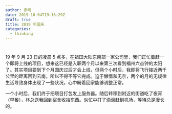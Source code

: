 ```yaml
---
author: 赤琦
date: 2019-10-04T19:16:29Z
draft: true
title: 2019 年国庆
categories:
  - thinking
---
```


#

19 年 9 月 23 日的凌晨 5 点多，在祖国大陆东南部一家公司里，我们正忙着赶一个即将上线的项目，想来这已经是入职两个月以来第三次看到福州六点钟的太阳了。其实项目要到下个月国庆过后才会上线，但两个小时后，我即将飞行接近两千公里的距离回到云南，所以不得不等它完成。迫于懒惰和无奈，两个的月的无规律生活导致身体出现了一些状况，心中盼着回家能够调整正常。

一个小时后，我们终于把项目打包发上服务器。随后转移到附近的街道吃了夜宵（早餐），林总送我回到宿舍收拾东西。匆忙中打了滴滴赶到机场，等待总是漫长的。
